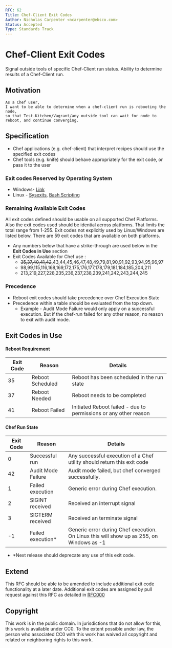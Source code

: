 ```yaml
---
RFC: 62
Title: Chef-Client Exit Codes
Author: Nicholas Carpenter <ncarpenter@ebsco.com>
Status: Accepted
Type: Standards Track
---
```


# Chef-Client Exit Codes

Signal outside tools of specific Chef-Client run status.  Ability to determine results of a Chef-Client run.

## Motivation

    As a Chef user,
    I want to be able to determine when a chef-client run is rebooting the node,
    so that Test-Kitchen/Vagrant/any outside tool can wait for node to reboot, and continue converging.

## Specification

* Chef applications (e.g. chef-client) that interpret recipes should use the specified exit codes
* Chef tools (e.g. knife) should behave appropriately for the exit code, or pass it to the user

### Exit codes Reserved by Operating System

* Windows- [Link](https://msdn.microsoft.com/en-us/library/windows/desktop/ms681381(v=vs.85).aspx)
* Linux - [Sysexits](http://www.freebsd.org/cgi/man.cgi?query=sysexits&apropos=0&sektion=0&manpath=FreeBSD+4.3-RELEASE&format=html), [Bash Scripting](http://tldp.org/LDP/abs/html/exitcodes.html)


### Remaining Available Exit Codes

All exit codes defined should be usable on all supported Chef Platforms.  Also the exit codes used should be idential across platforms.  That limits the total range from 1-255.  Exit codes not explicitly used by Linux/Windows are listed below.  There are 59 exit codes that are available on both platforms.
 * Any numbers below that have a strike-through are used below in the **Exit Codes in Use** section
 * Exit Codes Available for Chef use :
     * ~~35,37,40,41,42~~,43,44,45,46,47,48,49,79,81,90,91,92,93,94,95,96,97
     * 98,99,115,116,168,169,172,175,176,177,178,179,181,184,185,204,211
     * 213,219,227,228,235,236,237,238,239,241,242,243,244,245

### Precedence

* Reboot exit codes should take precedence over Chef Execution State
* Precedence within a table should be evaluated from the top down.
    *  Example - Audit Mode Failure would only apply on a successful execution.  But if the chef-run failed for any other reason, no reason to exit with audit mode.

## Exit Codes in Use

#### Reboot Requirement

Exit Code        | Reason            | Details
-------------    | -------------     |-----
35               | Reboot Scheduled  | Reboot has been scheduled in the run state
37               | Reboot Needed     | Reboot needs to be completed
41               | Reboot Failed     | Initiated Reboot failed - due to permissions or any other reason


#### Chef Run State

Exit Code        | Reason             | Details
-------------    | -------------      |-----
0                | Successful run     | Any successful execution of a Chef utility should return this exit code
42               | Audit Mode Failure | Audit mode failed, but chef converged successfully.
1                | Failed execution   | Generic error during Chef execution.
2                | SIGINT received    | Received an interrupt signal
3                | SIGTERM received   | Received an terminate signal
-1               | Failed execution*   | Generic error during Chef execution.  On Linux this will show up as 255, on Windows as -1

* \*Next release should deprecate any use of this exit code.


## Extend

This RFC should be able to be amended to include additional exit code functionality at a later date.  Additional exit codes are assigned by pull request against this RFC as detailed in [RFC000](https://github.com/chef/chef-rfc/blob/master/rfc000-rfc-process.md#changing-an-accepted-rfc)

## Copyright

This work is in the public domain. In jurisdictions that do not allow for this,
this work is available under CC0. To the extent possible under law, the person
who associated CC0 with this work has waived all copyright and related or
neighboring rights to this work.

